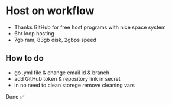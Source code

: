 # Host on workflow
- Thanks GitHub for free host programs with nice space system
- 6hr loop hosting
- 7gb ram, 83gb disk, 2gbps speed
## How to do
- go .yml file & change email id & branch
- add GitHub token & repository link in secret
- in no need to clean storege remove cleaning vars

Done ✅
